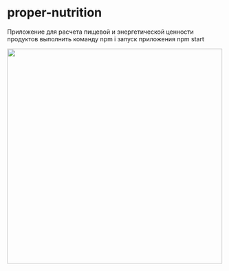 # proper-nutrition
Приложение для расчета пищевой и энергетической ценности продуктов
выполнить команду npm i
запуск приложения npm start

<img src="https://imgur.com/TkDP4gK.gif" width="500px"/>
